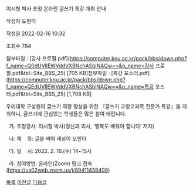 
이시형 박사 초청 온라인 글쓰기 특강 개최 안내





작성자
도현미


작성일
2022-02-16 10:32


조회수
784


첨부파일 : [강사 프로필.pdf](https://computer.knu.ac.kr/pack/bbs/down.php?f_name=Q0dUVllEWVddVXBNchASblNAQw==&o_name=강사 프로필.pdf&tbl=Site_BBS_25) [705 KB]첨부파일 : [특강 포스터.pdf](https://computer.knu.ac.kr/pack/bbs/down.php?f_name=QEdUVllEWVddVXBNchASblNAQw==&o_name=특강 포스터.pdf&tbl=Site_BBS_25) [1,708 KB]


우리대학 구성원의 글쓰기 역량 향상을 위한 『글쓰기 교양교과목 전문가 특강』을 개최하니, 글쓰기에 관심있는 학생들은 많은 참여 바랍니다.

  


  가. 초청강사: 이시형 박사(정신과 의사, ‘행복도 배워야 합니다’ 저자)

  나. 제    목: 글을 써야 세상이 보인다

  다. 일    시: 2022. 2. 16.(수) 14~15시

  라. 참여방법: 온라인(Zoom) 링크 접속(<https://us02web.zoom.us/j/89411438408>)







[목록](https://computer.knu.ac.kr/06_sub/02_sub.html?key=&keyfield=&category=&page=1&bbs_code=Site_BBS_25)
[이전글](https://computer.knu.ac.kr/06_sub/02_sub.html?bbs_cmd=view&page=1&key=&keyfield=&category=&no=3698&bbs_code=Site_BBS_25)
[다음글](https://computer.knu.ac.kr/06_sub/02_sub.html?bbs_cmd=view&page=1&key=&keyfield=&category=&no=3700&bbs_code=Site_BBS_25)

















 